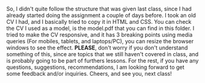 So, I didn't quite follow the structure that was given last class, since I had already started doing the assignment a couple of days before. I took an old CV I had, and I  basically tried to copy it in HTML and CSS. You can check the CV I used as a model, is the model.pdf that you can find in this folder. I tried to make the CV responsive, and it has 3 breaking points using media queries (For mobiles, tablets, and laptops/PC), you can resize the browser windows to see the effect.  <b>PLEASE</b>, don't worry if you don't understand something of this, since are topics that we still haven't covered in class, and is probably going to be part of furthers lessons. For the rest, if you have any questions, suggestions, recommendations, I am looking forward to get some feedback and/or inquiries.  Cheers, and see you, next class! 
